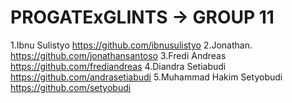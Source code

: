 # PROGATExGLINTS -> GROUP 11

1.Ibnu Sulistyo                  https://github.com/ibnusulistyo
2.Jonathan.                      https://github.com/jonathansantoso
3.Fredi Andreas                  https://github.com/frediandreas
4.Diandra Setiabudi              https://github.com/andrasetiabudi
5.Muhammad Hakim Setyobudi       https://github.com/setyobudi
